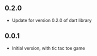 ## 0.2.0

- Update for version 0.2.0 of dart library

## 0.0.1

- Initial version, with tic tac toe game
